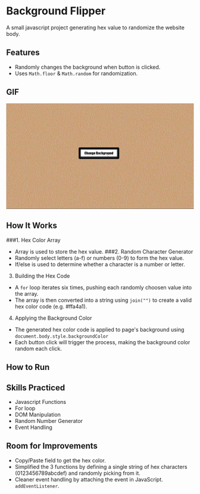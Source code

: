 # Background Flipper
A small javascript project generating hex value to randomize the website body.

## Features
- Randomly changes the background when button is clicked.
- Uses `Math.floor` & `Math.random` for randomization.
  
## GIF
![Background Flipper Demo](assets/background-flipper.gif)

## How It Works
###1. Hex Color Array
  - Array is used to store the hex value.
###2. Random Character Generator
  - Randomly select letters (a-f) or numbers (0-9) to form the hex value.
  - If/else is used to determine whether a character is a number or letter.
3. Building the Hex Code
  - A `for` loop iterates six times, pushing each randomly choosen value into the array.
  - The array is then converted into a string using `join("")` to create a valid hex color code (e.g. #ffa4a1).
4. Applying the Background Color
  - The generated hex color code is applied to page's background using `document.body.style.backgroundColor`
  - Each button click will trigger the process, making the background color random each click.

## How to Run

## Skills Practiced
- Javascript Functions
- For loop
- DOM Manipulation
- Random Number Generator
- Event Handling

## Room for Improvements
- Copy/Paste field to get the hex color.
- Simplified the 3 functions by defining a single string of hex characters (0123456789abcdef) and randomly picking from it.
- Cleaner event handling by attaching the event in JavaScript. `addEventListener`.

